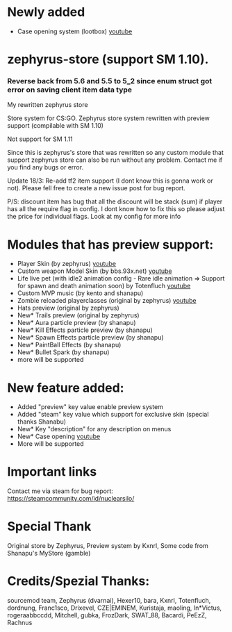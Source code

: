 # Newly added
- Case opening system (lootbox) [youtube](https://www.youtube.com/watch?v=akGObAWnRqk)

# zephyrus-store (support SM 1.10).
### Reverse back from 5.6 and 5.5 to 5_2 since enum struct got error on saving client item data type
My rewritten zephyrus store

Store system for CS:GO.
Zephyrus store system rewritten with preview support (compilable with SM 1.10) 

Not support for SM 1.11

Since this is zephyrus's store that was rewritten so any custom module that support zephyrus store can also be run without any problem. Contact me if you find any bugs or error.

Update 18/3: Re-add tf2 item support (I dont know this is gonna work or not). Please fell free to create a new issue post for bug report.

P/S: discount item has bug that all the discount will be stack (sum) if player has all the require flag in config. I dont know how to fix this so please adjust the price for individual flags. Look at my config for more info

# Modules that has preview support:
- Player Skin (by zephyrus) [youtube](https://www.youtube.com/watch?v=pzkwoiB-jlo)
- Custom weapon Model Skin  (by bbs.93x.net) [youtube](https://www.youtube.com/watch?v=TT7CwhIIPEc)
- Life live pet (with idle2 animation config - Rare idle animation => Support for spawn and death animation soon) by Totenfluch [youtube](https://www.youtube.com/watch?v=Fn-_MbWzL_Q)
- Custom MVP music (by kento and shanapu)
- Zombie reloaded playerclasses (original by zephyrus) [youtube](https://www.youtube.com/watch?v=NUZu5MEvvXk)
- Hats preview (original by zephyrus)
- New* Trails preview (original by zephyrus)
- New* Aura particle preview (by shanapu)
- New* Kill Effects particle preview (by shanapu)
- New* Spawn Effects particle preview (by shanapu)
- New* PaintBall Effects (by shanapu)
- New* Bullet Spark (by shanapu)
- more will be supported
# New feature added:
- Added "preview" key value enable preview system
- Added "steam" key value which support for exclusive skin (special thanks Shanabu)
- New* Key "description" for any description on menus
- New* Case opening [youtube](https://www.youtube.com/watch?v=akGObAWnRqk)
- More will be supported

# Important links
Contact me via steam for bug report:
https://steamcommunity.com/id/nuclearsilo/

# Special Thank
Original store by Zephyrus, Preview system by Kxnrl, Some code from Shanapu's MyStore (gamble)

# Credits/Spezial Thanks:
sourcemod team, Zephyrus (dvarnai), Hexer10, bara, Kxnrl, Totenfluch, dordnung, Franc1sco, Drixevel, CZE|EMINEM, Kuristaja, maoling, In*Victus, rogeraabbccdd, Mitchell, gubka, FrozDark, SWAT_88, Bacardi, PeEzZ, Rachnus

